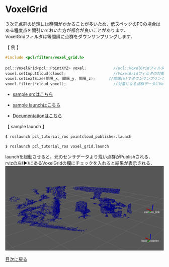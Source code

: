 # VoxelGrid

３次元点群の処理には時間がかかることが多いため，低スペックのPCの場合はある程度点を間引いておいた方が都合が良いことがあります．  
VoxelGridフィルタは等間隔に点群をダウンサンプリングします．  

【 例 】
```cpp
#include <pcl/filters/voxel_grid.h>

pcl::VoxelGrid<pcl::PointXYZ> voxel;            //pcl::VoxelGridフィルタのインスタンスを追加
voxel.setInputCloud(cloud);                     //VoxelGridフィルタの対象になる点群データをセット
voxel.setLeafSize(間隔_x, 間隔_y, 間隔_z);      //間隔[m]でダウンサンプリング
voxel.filter(*cloud_voxel);                     //対象になる点群データにVoxelGridフィルタをかける
```

- [sample srcはこちら](../../src/basic/voxel_grid.cpp)  
- [sample launchはこちら](../../launch/basic/voxel_grid.launch)  

- [Documentationはこちら](https://pcl.readthedocs.io/projects/tutorials/en/master/voxel_grid.html)  

【 sample launch 】
```py
$ roslaunch pcl_tutorial_ros pointcloud_publisher.launch
```
```py
$ roslaunch pcl_tutorial_ros voxel_grid.launch
```

launchを起動させると，元のセンサデータより荒い点群がPublishされる．  
rvizの左(▶)にあるVoxelGridの欄にチェックを入れると結果が表示される．  
![pointcloud_publisher](../png/vox.png)

[目次に戻る](https://github.com/DaikiMin/pcl_tutorial_ros)
